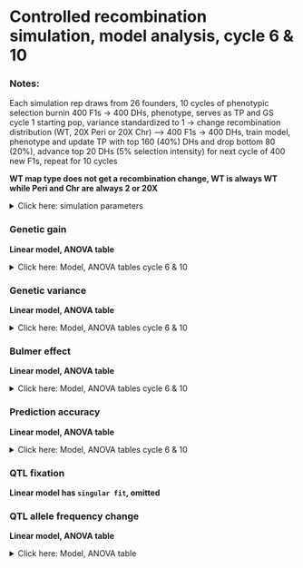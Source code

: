 Controlled recombination simulation, model analysis, cycle 6 & 10
================

### Notes:

Each simulation rep draws from 26 founders, 10 cycles of phenotypic
selection burnin 400 F1s -&gt; 400 DHs, phenotype, serves as TP and GS
cycle 1 starting pop, variance standardized to 1 -&gt; change
recombination distribution (WT, 20X Peri or 20X Chr) –&gt; 400 F1s -&gt;
400 DHs, train model, phenotype and update TP with top 160 (40%) DHs and
drop bottom 80 (20%), advance top 20 DHs (5% selection intensity) for
next cycle of 400 new F1s, repeat for 10 cycles

**WT map type does not get a recombination change, WT is always WT while
Peri and Chr are always 2 or 20X**

<details>
<summary>
Click here: simulation parameters
</summary>

#### Variables:

**Recombination:** WT, 2X or 20X  
**Genetic map change:** WT, Pericentromere or Chromosome  
**Repulsion:** 1:5  
**QTL type:** Random or deleterious variant **Heritability:** 0.2 or
0.8  
**QTL per Chr:** 2 or 200  
**Relationship matrix:** genomewide or causal variant

#### Load packages and data

``` r
library(tidyverse)
library(data.table)
library(kableExtra)
library(ggsci)
library(gt)
library(lme4)
library(emmeans)
library(car)
library(broom.mixed)

gg <- fread("https://raw.githubusercontent.com/etaagen/dissertation_chapter_4/main/Supplementary_2/results_S2.1/f_gg.csv") %>% as.data.frame()
gv <- fread("https://raw.githubusercontent.com/etaagen/dissertation_chapter_4/main/Supplementary_2/results_S2.1/f_gv.csv") %>% as.data.frame()
pa <- fread("https://raw.githubusercontent.com/etaagen/dissertation_chapter_4/main/Supplementary_2/results_S2.1/f_pa.csv") %>% as.data.frame()
be <- fread("https://raw.githubusercontent.com/etaagen/dissertation_chapter_4/main/Supplementary_2/results_S2.1/f_be.csv") %>% as.data.frame()
# be `value` is 2-fold higher than it should be (ASR does not know how to treat VarA/GenicVarA for DH)
be$value <- be$value/2
qtl <- fread("https://raw.githubusercontent.com/etaagen/dissertation_chapter_4/main/Supplementary_2/results_S2.1/f_qtl.csv") %>% as.data.frame()
qtl_af <- fread("https://raw.githubusercontent.com/etaagen/dissertation_chapter_4/main/Supplementary_2/results_S2.1/f_qtl_af.csv") %>% as.data.frame()
```

**Data frames**

gg: population’s genetic gain  
gv: additive genetic variance of population  
pa: prediction accuracy of genomic selection  
be: Bulmer effect (varA/genicVarA)  
qtl: positive and negative effect QTL fixation ratio  
qtl\_af: change in QTL negative allele frequency, subset by small (Q1),
medium, or large (Q3) effect size

**Columns**

**rep** is 1:number of reps simulation was run  
**cycle** designates founder / burnin (0), and GS cycle 1:10  
**value** is the raw response variable measurement, (or average after
summary function, grouped by legend and cycle, of all rep)  
**Matrix** is the relationship matrix used in RRBLUP, genomewide or
causal variant  
**Pop** is the full founder set (F) or biparental (bp)  
**Recombination** is the scale of map change, 2 or 20X  
**H2** is the broad sense heritability  
**QTL** is the number of QTL per chromosome  
**QTL\_type** is R or DV, random or deleterious variant  
**Map\_Type** is the WT, Pericentromere, or Chromosome-wide change to
the genetic map, given a Recombination scale  
**Repulsion** is 1:5 representing different coupling and replusion
ratios

-   1: Additive effect signs are positive for all QTL (select against
    minor allele)

-   2: Random 2/3 of additive effect signs are positive and 1/3 are
    negative for QTL

-   3: Random 1/2 of additive effect signs are positive and 1/2 are
    negative for QTL

-   4: 1/2 of additive effect signs are positive and 1/2 are negative
    for QTL, alternating positive or negative each QTL

-   5: Random 1/3 of additive effect signs are positive and 2/3 are
    negative for QTL (most selection for minor allele)

</details>

### Genetic gain

**Linear model, ANOVA table**

<details>
<summary>
Click here: Model, ANOVA tables cycle 6 & 10
</summary>

**Note:** filtered for cycle 6 or cycle 10 observations. See .Rmd file
for code.

`response variable ~ (map type + recombination + QTL per Chr + H2 + repulsion + matrix + QTL type)^2 + (1|rep)`

ANOVA table, cycle 6:

    ## Analysis of Deviance Table (Type II Wald chisquare tests)
    ## 
    ## Response: value
    ##                              Chisq Df Pr(>Chisq)    
    ## Map_type                   89.4420  2  < 2.2e-16 ***
    ## Recombination             125.4176  1  < 2.2e-16 ***
    ## QTL                     13597.3675  1  < 2.2e-16 ***
    ## H2                      30875.0986  1  < 2.2e-16 ***
    ## Repulsion               45217.3694  4  < 2.2e-16 ***
    ## Matrix                   8567.8467  1  < 2.2e-16 ***
    ## QTL_type                  195.1159  1  < 2.2e-16 ***
    ## Map_type:Recombination     54.9519  2  1.168e-12 ***
    ## Map_type:QTL               51.1622  2  7.767e-12 ***
    ## Map_type:H2                17.0646  2   0.000197 ***
    ## Map_type:Repulsion         19.2111  8   0.013770 *  
    ## Map_type:Matrix            90.7872  2  < 2.2e-16 ***
    ## Map_type:QTL_type          10.6679  2   0.004825 ** 
    ## Recombination:QTL          31.9720  1  1.564e-08 ***
    ## Recombination:H2            4.9912  1   0.025477 *  
    ## Recombination:Repulsion    29.5366  4  6.081e-06 ***
    ## Recombination:Matrix       69.0208  1  < 2.2e-16 ***
    ## Recombination:QTL_type      1.2630  1   0.261092    
    ## QTL:H2                  13363.7849  1  < 2.2e-16 ***
    ## QTL:Repulsion           20914.5757  4  < 2.2e-16 ***
    ## QTL:Matrix                328.3382  1  < 2.2e-16 ***
    ## QTL:QTL_type                1.4338  1   0.231147    
    ## H2:Repulsion              921.2661  4  < 2.2e-16 ***
    ## H2:Matrix                  77.4231  1  < 2.2e-16 ***
    ## H2:QTL_type                26.1310  1  3.190e-07 ***
    ## Repulsion:Matrix         1579.5358  4  < 2.2e-16 ***
    ## Repulsion:QTL_type        135.0370  4  < 2.2e-16 ***
    ## Matrix:QTL_type            12.8808  1   0.000332 ***
    ## ---
    ## Signif. codes:  0 '***' 0.001 '**' 0.01 '*' 0.05 '.' 0.1 ' ' 1

ANOVA table, cycle 10:

    ## Analysis of Deviance Table (Type II Wald chisquare tests)
    ## 
    ## Response: value
    ##                              Chisq Df Pr(>Chisq)    
    ## Map_type                   24.5680  2  4.625e-06 ***
    ## Recombination              26.0883  1  3.261e-07 ***
    ## QTL                     69683.0142  1  < 2.2e-16 ***
    ## H2                      47470.8522  1  < 2.2e-16 ***
    ## Repulsion               53692.4669  4  < 2.2e-16 ***
    ## Matrix                   6438.8584  1  < 2.2e-16 ***
    ## QTL_type                  705.9874  1  < 2.2e-16 ***
    ## Map_type:Recombination     30.7548  2  2.097e-07 ***
    ## Map_type:QTL               21.9562  2  1.707e-05 ***
    ## Map_type:H2                77.5940  2  < 2.2e-16 ***
    ## Map_type:Repulsion         47.7166  8  1.119e-07 ***
    ## Map_type:Matrix           173.3465  2  < 2.2e-16 ***
    ## Map_type:QTL_type          14.1630  2  0.0008405 ***
    ## Recombination:QTL           2.6505  1  0.1035156    
    ## Recombination:H2           29.0120  1  7.193e-08 ***
    ## Recombination:Repulsion    50.7409  4  2.529e-10 ***
    ## Recombination:Matrix      114.2558  1  < 2.2e-16 ***
    ## Recombination:QTL_type      8.8331  1  0.0029582 ** 
    ## QTL:H2                  33221.7135  1  < 2.2e-16 ***
    ## QTL:Repulsion           20284.4633  4  < 2.2e-16 ***
    ## QTL:Matrix                116.7378  1  < 2.2e-16 ***
    ## QTL:QTL_type              185.3634  1  < 2.2e-16 ***
    ## H2:Repulsion             1214.0012  4  < 2.2e-16 ***
    ## H2:Matrix                  36.1123  1  1.863e-09 ***
    ## H2:QTL_type                79.6111  1  < 2.2e-16 ***
    ## Repulsion:Matrix         1117.0858  4  < 2.2e-16 ***
    ## Repulsion:QTL_type        161.2456  4  < 2.2e-16 ***
    ## Matrix:QTL_type            26.4919  1  2.646e-07 ***
    ## ---
    ## Signif. codes:  0 '***' 0.001 '**' 0.01 '*' 0.05 '.' 0.1 ' ' 1

</details>

### Genetic variance

**Linear model, ANOVA table**

<details>
<summary>
Click here: Model, ANOVA tables cycle 6 & 10
</summary>

**Note:** filtered for cycle 6 or cycle 10 observations. See .Rmd file
for code.

`response variable ~ (map type + recombination + QTL per Chr + H2 + repulsion + matrix + QTL type)^2 + (1|rep)`

    ## boundary (singular) fit: see help('isSingular')
    ## boundary (singular) fit: see help('isSingular')

ANOVA table, cycle 6:

    ## Analysis of Deviance Table (Type II Wald chisquare tests)
    ## 
    ## Response: value
    ##                              Chisq Df Pr(>Chisq)    
    ## Map_type                  696.6703  2  < 2.2e-16 ***
    ## Recombination             499.1506  1  < 2.2e-16 ***
    ## QTL                     30191.1671  1  < 2.2e-16 ***
    ## H2                       7659.5367  1  < 2.2e-16 ***
    ## Repulsion                5681.2691  4  < 2.2e-16 ***
    ## Matrix                   6580.7232  1  < 2.2e-16 ***
    ## QTL_type                  476.0269  1  < 2.2e-16 ***
    ## Map_type:Recombination    210.0695  2  < 2.2e-16 ***
    ## Map_type:QTL              257.0303  2  < 2.2e-16 ***
    ## Map_type:H2                11.6328  2   0.002978 ** 
    ## Map_type:Repulsion        140.6820  8  < 2.2e-16 ***
    ## Map_type:Matrix            59.4582  2  1.227e-13 ***
    ## Map_type:QTL_type          23.8410  2  6.653e-06 ***
    ## Recombination:QTL         143.5848  1  < 2.2e-16 ***
    ## Recombination:H2            0.2182  1   0.640406    
    ## Recombination:Repulsion   100.8170  4  < 2.2e-16 ***
    ## Recombination:Matrix       46.9447  1  7.302e-12 ***
    ## Recombination:QTL_type      8.9435  1   0.002785 ** 
    ## QTL:H2                     42.5655  1  6.836e-11 ***
    ## QTL:Repulsion            3966.3256  4  < 2.2e-16 ***
    ## QTL:Matrix                884.2658  1  < 2.2e-16 ***
    ## QTL:QTL_type              296.1741  1  < 2.2e-16 ***
    ## H2:Repulsion              667.7577  4  < 2.2e-16 ***
    ## H2:Matrix                 861.2709  1  < 2.2e-16 ***
    ## H2:QTL_type                25.1489  1  5.307e-07 ***
    ## Repulsion:Matrix          636.9729  4  < 2.2e-16 ***
    ## Repulsion:QTL_type          2.9301  4   0.569583    
    ## Matrix:QTL_type            20.5368  1  5.849e-06 ***
    ## ---
    ## Signif. codes:  0 '***' 0.001 '**' 0.01 '*' 0.05 '.' 0.1 ' ' 1

ANOVA table, cycle 10:

    ## Analysis of Deviance Table (Type II Wald chisquare tests)
    ## 
    ## Response: value
    ##                              Chisq Df Pr(>Chisq)    
    ## Map_type                 1617.3552  2  < 2.2e-16 ***
    ## Recombination             939.6183  1  < 2.2e-16 ***
    ## QTL                     41806.4056  1  < 2.2e-16 ***
    ## H2                       4447.5608  1  < 2.2e-16 ***
    ## Repulsion                5513.0116  4  < 2.2e-16 ***
    ## Matrix                   3268.5481  1  < 2.2e-16 ***
    ## QTL_type                  738.4682  1  < 2.2e-16 ***
    ## Map_type:Recombination    467.6696  2  < 2.2e-16 ***
    ## Map_type:QTL              999.2793  2  < 2.2e-16 ***
    ## Map_type:H2                98.1838  2  < 2.2e-16 ***
    ## Map_type:Repulsion        202.9028  8  < 2.2e-16 ***
    ## Map_type:Matrix           111.1330  2  < 2.2e-16 ***
    ## Map_type:QTL_type          52.9782  2  3.133e-12 ***
    ## Recombination:QTL         441.5412  1  < 2.2e-16 ***
    ## Recombination:H2           29.9093  1  4.527e-08 ***
    ## Recombination:Repulsion   115.4242  4  < 2.2e-16 ***
    ## Recombination:Matrix       68.2360  1  < 2.2e-16 ***
    ## Recombination:QTL_type      8.6923  1  0.0031956 ** 
    ## QTL:H2                    389.9247  1  < 2.2e-16 ***
    ## QTL:Repulsion            4264.5478  4  < 2.2e-16 ***
    ## QTL:Matrix                 37.8615  1  7.595e-10 ***
    ## QTL:QTL_type              635.8169  1  < 2.2e-16 ***
    ## H2:Repulsion              314.9633  4  < 2.2e-16 ***
    ## H2:Matrix                 417.5357  1  < 2.2e-16 ***
    ## H2:QTL_type                11.9875  1  0.0005356 ***
    ## Repulsion:Matrix          155.2592  4  < 2.2e-16 ***
    ## Repulsion:QTL_type         11.9006  4  0.0181056 *  
    ## Matrix:QTL_type            22.3161  1  2.313e-06 ***
    ## ---
    ## Signif. codes:  0 '***' 0.001 '**' 0.01 '*' 0.05 '.' 0.1 ' ' 1

</details>

### Bulmer effect

**Linear model, ANOVA table**

<details>
<summary>
Click here: Model, ANOVA tables cycle 6 & 10
</summary>

**Note:** filtered for cycle 6 or cycle 10 observations. See .Rmd file
for code.

`response variable ~ (map type + recombination + QTL per Chr + H2 + repulsion + matrix + QTL type)^2 + (1|rep)`

    ## boundary (singular) fit: see help('isSingular')

    ## fixed-effect model matrix is rank deficient so dropping 1 column / coefficient

ANOVA table, cycle 6:

    ## Analysis of Deviance Table (Type II Wald chisquare tests)
    ## 
    ## Response: value
    ##                              Chisq Df Pr(>Chisq)    
    ## Map_type                  216.4596  2  < 2.2e-16 ***
    ## Recombination              98.7899  1  < 2.2e-16 ***
    ## QTL                        15.0194  1  0.0001064 ***
    ## H2                      14514.0053  1  < 2.2e-16 ***
    ## Repulsion               49399.2815  4  < 2.2e-16 ***
    ## Matrix                   1285.0020  1  < 2.2e-16 ***
    ## QTL_type                    7.5597  1  0.0059688 ** 
    ## Map_type:Recombination     48.2993  2  3.250e-11 ***
    ## Map_type:QTL               55.5942  2  8.470e-13 ***
    ## Map_type:H2                57.2069  2  3.782e-13 ***
    ## Map_type:Repulsion         39.1829  8  4.546e-06 ***
    ## Map_type:Matrix            15.3014  2  0.0004757 ***
    ## Map_type:QTL_type          13.6109  2  0.0011077 ** 
    ## Recombination:QTL          41.7281  1  1.049e-10 ***
    ## Recombination:H2           32.5880  1  1.139e-08 ***
    ## Recombination:Repulsion    21.4383  4  0.0002592 ***
    ## Recombination:Matrix        2.2666  1  0.1321929    
    ## Recombination:QTL_type      5.5349  1  0.0186412 *  
    ## QTL:H2                   2884.4732  1  < 2.2e-16 ***
    ## QTL:Repulsion           18277.4764  4  < 2.2e-16 ***
    ## QTL:Matrix                165.8114  1  < 2.2e-16 ***
    ## QTL:QTL_type               47.4673  1  5.593e-12 ***
    ## H2:Repulsion             8880.0660  4  < 2.2e-16 ***
    ## H2:Matrix                   0.2135  1  0.6440710    
    ## H2:QTL_type               122.1529  1  < 2.2e-16 ***
    ## Repulsion:Matrix          888.8018  4  < 2.2e-16 ***
    ## Repulsion:QTL_type        860.3565  4  < 2.2e-16 ***
    ## Matrix:QTL_type            93.5076  1  < 2.2e-16 ***
    ## ---
    ## Signif. codes:  0 '***' 0.001 '**' 0.01 '*' 0.05 '.' 0.1 ' ' 1

ANOVA table, cycle 10:

    ## Analysis of Deviance Table (Type II Wald chisquare tests)
    ## 
    ## Response: value
    ##                              Chisq Df Pr(>Chisq)    
    ## Map_type                  258.3498  2  < 2.2e-16 ***
    ## Recombination             123.3980  1  < 2.2e-16 ***
    ## QTL                       774.5131  1  < 2.2e-16 ***
    ## H2                      17666.1542  1  < 2.2e-16 ***
    ## Repulsion               33662.0688  4  < 2.2e-16 ***
    ## Matrix                   1183.9237  1  < 2.2e-16 ***
    ## QTL_type                    0.6752  1  0.4112584    
    ## Map_type:Recombination     97.1343  2  < 2.2e-16 ***
    ## Map_type:QTL               99.8406  2  < 2.2e-16 ***
    ## Map_type:H2                62.4210  2  2.789e-14 ***
    ## Map_type:Repulsion         38.2611  8  6.737e-06 ***
    ## Map_type:Matrix            47.3400  2  5.251e-11 ***
    ## Map_type:QTL_type          14.5555  2  0.0006907 ***
    ## Recombination:QTL          33.4263  1  7.402e-09 ***
    ## Recombination:H2           26.2315  1  3.028e-07 ***
    ## Recombination:Repulsion     8.2669  4  0.0822779 .  
    ## Recombination:Matrix       27.3481  1  1.699e-07 ***
    ## Recombination:QTL_type      5.3330  1  0.0209256 *  
    ## QTL:H2                   2076.6451  1  < 2.2e-16 ***
    ## QTL:Repulsion            8108.0174  4  < 2.2e-16 ***
    ## QTL:Matrix                          0               
    ## QTL:QTL_type               30.9882  1  2.596e-08 ***
    ## H2:Repulsion             5365.0462  4  < 2.2e-16 ***
    ## H2:Matrix                   0.2239  1  0.6360683    
    ## H2:QTL_type                71.4104  1  < 2.2e-16 ***
    ## Repulsion:Matrix          897.2405  4  < 2.2e-16 ***
    ## Repulsion:QTL_type        565.1629  4  < 2.2e-16 ***
    ## Matrix:QTL_type            65.8398  1  4.891e-16 ***
    ## ---
    ## Signif. codes:  0 '***' 0.001 '**' 0.01 '*' 0.05 '.' 0.1 ' ' 1

</details>

### Prediction accuracy

**Linear model, ANOVA table**

<details>
<summary>
Click here: Model, ANOVA tables cycle 6 & 10
</summary>

**Note:** filtered for cycle 6 or cycle 10 observations. See .Rmd file
for code.

`response variable ~ (map type + recombination + QTL per Chr + H2 + repulsion + matrix + QTL type)^2 + (1|rep)`

    ## fixed-effect model matrix is rank deficient so dropping 1 column / coefficient

ANOVA table, cycle 6:

    ## Analysis of Deviance Table (Type II Wald chisquare tests)
    ## 
    ## Response: value
    ##                              Chisq Df Pr(>Chisq)    
    ## Map_type                  128.4071  2  < 2.2e-16 ***
    ## Recombination              61.7312  1  3.937e-15 ***
    ## QTL                      2715.0770  1  < 2.2e-16 ***
    ## H2                      16414.8840  1  < 2.2e-16 ***
    ## Repulsion                1806.8348  4  < 2.2e-16 ***
    ## Matrix                   2834.3687  1  < 2.2e-16 ***
    ## QTL_type                   15.4883  1  8.302e-05 ***
    ## Map_type:Recombination     53.5982  2  2.298e-12 ***
    ## Map_type:QTL               83.9894  2  < 2.2e-16 ***
    ## Map_type:H2                 6.5914  2   0.037042 *  
    ## Map_type:Repulsion         12.3429  8   0.136546    
    ## Map_type:Matrix            77.6085  2  < 2.2e-16 ***
    ## Map_type:QTL_type           1.3579  2   0.507157    
    ## Recombination:QTL          27.2896  1  1.751e-07 ***
    ## Recombination:H2            0.0037  1   0.951373    
    ## Recombination:Repulsion     5.1547  4   0.271794    
    ## Recombination:Matrix       33.5975  1  6.778e-09 ***
    ## Recombination:QTL_type      1.3339  1   0.248113    
    ## QTL:H2                   1850.9790  1  < 2.2e-16 ***
    ## QTL:Repulsion             319.9080  4  < 2.2e-16 ***
    ## QTL:Matrix                842.1568  1  < 2.2e-16 ***
    ## QTL:QTL_type                9.5621  1   0.001986 ** 
    ## H2:Repulsion               37.7668  4  1.252e-07 ***
    ## H2:Matrix                 581.9232  1  < 2.2e-16 ***
    ## H2:QTL_type                 1.1168  1   0.290602    
    ## Repulsion:Matrix           63.4173  4  5.543e-13 ***
    ## Repulsion:QTL_type         11.5856  4   0.020714 *  
    ## Matrix:QTL_type            64.1690  1  1.142e-15 ***
    ## ---
    ## Signif. codes:  0 '***' 0.001 '**' 0.01 '*' 0.05 '.' 0.1 ' ' 1

ANOVA table, cycle 10:

    ## Analysis of Deviance Table (Type II Wald chisquare tests)
    ## 
    ## Response: value
    ##                              Chisq Df Pr(>Chisq)    
    ## Map_type                   36.9578  2  9.434e-09 ***
    ## Recombination              11.1375  1   0.000846 ***
    ## QTL                     12450.2629  1  < 2.2e-16 ***
    ## H2                      40222.4041  1  < 2.2e-16 ***
    ## Repulsion                3632.1656  4  < 2.2e-16 ***
    ## Matrix                   2253.1764  1  < 2.2e-16 ***
    ## QTL_type                  222.3027  1  < 2.2e-16 ***
    ## Map_type:Recombination     27.6508  2  9.902e-07 ***
    ## Map_type:QTL               69.6119  2  7.655e-16 ***
    ## Map_type:H2                 1.0211  2   0.600162    
    ## Map_type:Repulsion         13.8676  8   0.085283 .  
    ## Map_type:Matrix           126.7120  2  < 2.2e-16 ***
    ## Map_type:QTL_type           9.8018  2   0.007440 ** 
    ## Recombination:QTL          30.6362  1  3.112e-08 ***
    ## Recombination:H2            0.0827  1   0.773681    
    ## Recombination:Repulsion     1.1745  4   0.882274    
    ## Recombination:Matrix       57.4536  1  3.461e-14 ***
    ## Recombination:QTL_type      5.0253  1   0.024980 *  
    ## QTL:H2                   5586.9541  1  < 2.2e-16 ***
    ## QTL:Repulsion             263.5152  4  < 2.2e-16 ***
    ## QTL:Matrix                          0               
    ## QTL:QTL_type               66.8967  1  2.861e-16 ***
    ## H2:Repulsion               64.2368  4  3.726e-13 ***
    ## H2:Matrix                 921.4778  1  < 2.2e-16 ***
    ## H2:QTL_type                 3.9033  1   0.048190 *  
    ## Repulsion:Matrix          115.4210  4  < 2.2e-16 ***
    ## Repulsion:QTL_type         40.5718  4  3.296e-08 ***
    ## Matrix:QTL_type           109.5343  1  < 2.2e-16 ***
    ## ---
    ## Signif. codes:  0 '***' 0.001 '**' 0.01 '*' 0.05 '.' 0.1 ' ' 1

</details>

### QTL fixation

**Linear model has `singular fit`, omitted**

### QTL allele frequency change

**Linear model, ANOVA table**

<details>
<summary>
Click here: Model, ANOVA table
</summary>

**Note:** total cycle change observations. See .Rmd file for code.

`response variable ~ (map type + recombination + QTL per Chr + H2 + repulsion + matrix + QTL type + allele)^2 + (1|rep)`

    ## boundary (singular) fit: see help('isSingular')

ANOVA table:

    ## Analysis of Deviance Table (Type II Wald chisquare tests)
    ## 
    ## Response: value
    ##                              Chisq Df Pr(>Chisq)    
    ## Map_type                    7.6050  2  0.0223149 *  
    ## Recombination               8.7192  1  0.0031487 ** 
    ## QTL                     72069.0154  1  < 2.2e-16 ***
    ## H2                          1.6475  1  0.1993003    
    ## Repulsion               31755.2339  4  < 2.2e-16 ***
    ## Matrix                   2576.8294  1  < 2.2e-16 ***
    ## QTL_type                  344.4908  1  < 2.2e-16 ***
    ## Allele                   4413.3619  2  < 2.2e-16 ***
    ## Map_type:Recombination      6.9795  2  0.0305088 *  
    ## Map_type:QTL                3.1292  2  0.2091685    
    ## Map_type:H2                11.0767  2  0.0039330 ** 
    ## Map_type:Repulsion          2.6763  8  0.9530029    
    ## Map_type:Matrix            18.2048  2  0.0001114 ***
    ## Map_type:QTL_type           0.4092  2  0.8149710    
    ## Map_type:Allele            10.8113  4  0.0287683 *  
    ## Recombination:QTL           0.3534  1  0.5521776    
    ## Recombination:H2            2.8969  1  0.0887507 .  
    ## Recombination:Repulsion     4.4768  4  0.3453020    
    ## Recombination:Matrix       14.4182  1  0.0001464 ***
    ## Recombination:QTL_type      0.4017  1  0.5262103    
    ## Recombination:Allele        1.3715  2  0.5037215    
    ## QTL:H2                   1233.2556  1  < 2.2e-16 ***
    ## QTL:Repulsion           25862.2095  4  < 2.2e-16 ***
    ## QTL:Matrix               1440.5732  1  < 2.2e-16 ***
    ## QTL:QTL_type               77.3361  1  < 2.2e-16 ***
    ## QTL:Allele              20405.0332  2  < 2.2e-16 ***
    ## H2:Repulsion               18.5441  4  0.0009657 ***
    ## H2:Matrix                  64.7589  1  8.465e-16 ***
    ## H2:QTL_type                13.8161  1  0.0002016 ***
    ## H2:Allele               15549.8127  2  < 2.2e-16 ***
    ## Repulsion:Matrix         1383.6361  4  < 2.2e-16 ***
    ## Repulsion:QTL_type         33.9241  4  7.724e-07 ***
    ## Repulsion:Allele         2314.6917  8  < 2.2e-16 ***
    ## Matrix:QTL_type             9.0609  1  0.0026114 ** 
    ## Matrix:Allele             145.4860  2  < 2.2e-16 ***
    ## QTL_type:Allele            30.7960  2  2.055e-07 ***
    ## ---
    ## Signif. codes:  0 '***' 0.001 '**' 0.01 '*' 0.05 '.' 0.1 ' ' 1

</details>
